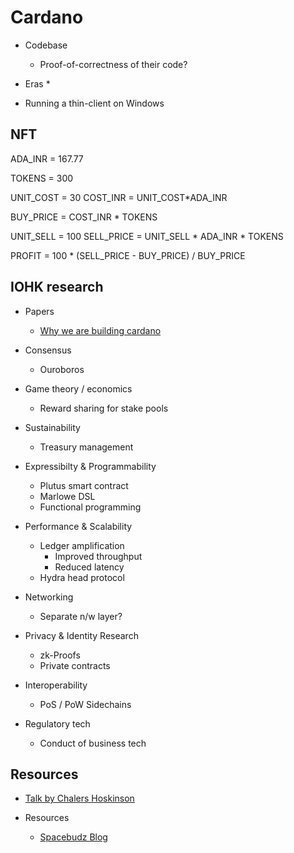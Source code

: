# Cardano

* Codebase
    * Proof-of-correctness of their code?

* Eras
    * 

* Running a thin-client on Windows

## NFT

<!-- Conversion rates -->
ADA_INR = 167.77

<!-- NFT tokens to buy -->
TOKENS = 300

<!-- How much is 1 NFT? -->
UNIT_COST = 30
COST_INR = UNIT_COST*ADA_INR

<!--  -->
BUY_PRICE = COST_INR * TOKENS

UNIT_SELL = 100
SELL_PRICE = UNIT_SELL * ADA_INR * TOKENS

PROFIT = 100 * (SELL_PRICE - BUY_PRICE) / BUY_PRICE

## IOHK research

* Papers
    * [Why we are building cardano](https://www.digitalcoindata.com/whitepapers/cardano-whitepaper.pdf)

* Consensus
    * Ouroboros

* Game theory / economics
    * Reward sharing for stake pools

* Sustainability
    * Treasury management

* Expressibilty & Programmability
    * Plutus smart contract
    * Marlowe DSL
    * Functional programming

* Performance & Scalability
    * Ledger amplification
        * Improved throughput
        * Reduced latency
    * Hydra head protocol

* Networking
    * Separate n/w layer?

* Privacy & Identity Research
    * zk-Proofs
    * Private contracts

* Interoperability
    * PoS / PoW Sidechains

* Regulatory tech
    * Conduct of business tech

## Resources

* [Talk by Chalers Hoskinson](https://www.youtube.com/watch?v=Ja9D0kpksxw)

* Resources
    * [Spacebudz Blog](https://spacebudz.medium.com/how-we-pulled-off-the-sale-9dbe54c30ba5)
